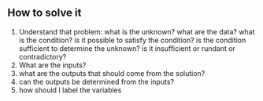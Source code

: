 ## How to solve it

1. Understand that problem: what is the unknown? what are the data? what is the condition? is it possible to satisfy the condition? is the condition sufficient to determine the unknown? is it insufficient or rundant or contradictory?
2. What are the inputs?
3. what are the outputs that should come from the solution?
4. can the outputs be determined from the inputs?
5. how should I label the variables